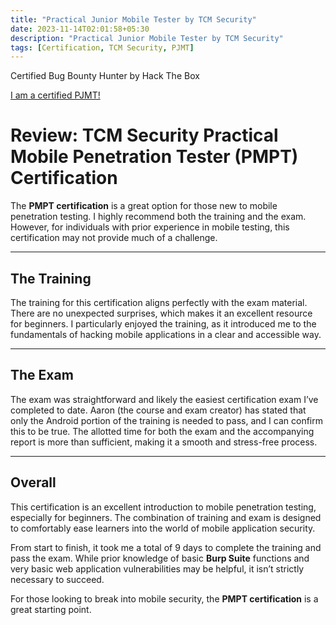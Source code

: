 ```yaml
---
title: "Practical Junior Mobile Tester by TCM Security"
date: 2023-11-14T02:01:58+05:30
description: "Practical Junior Mobile Tester by TCM Security"
tags: [Certification, TCM Security, PJMT]
---
```


Certified Bug Bounty Hunter by Hack The Box

​[I am a certified PJMT!](https://www.credential.net/11b2cfca-2bf6-4b95-b814-ecb702bbdc5c)

# Review: TCM Security Practical Mobile Penetration Tester (PMPT) Certification  

The **PMPT certification** is a great option for those new to mobile penetration testing. I highly recommend both the training and the exam. However, for individuals with prior experience in mobile testing, this certification may not provide much of a challenge.  

---

## The Training  

The training for this certification aligns perfectly with the exam material. There are no unexpected surprises, which makes it an excellent resource for beginners. I particularly enjoyed the training, as it introduced me to the fundamentals of hacking mobile applications in a clear and accessible way.  

---

## The Exam  

The exam was straightforward and likely the easiest certification exam I’ve completed to date. Aaron (the course and exam creator) has stated that only the Android portion of the training is needed to pass, and I can confirm this to be true. The allotted time for both the exam and the accompanying report is more than sufficient, making it a smooth and stress-free process.  

---

## Overall  

This certification is an excellent introduction to mobile penetration testing, especially for beginners. The combination of training and exam is designed to comfortably ease learners into the world of mobile application security.  

From start to finish, it took me a total of 9 days to complete the training and pass the exam. While prior knowledge of basic **Burp Suite** functions and very basic web application vulnerabilities may be helpful, it isn’t strictly necessary to succeed.  

For those looking to break into mobile security, the **PMPT certification** is a great starting point.  
